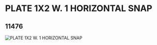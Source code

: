 # PLATE 1X2 W. 1 HORIZONTAL SNAP
## 11476
![PLATE 1X2 W. 1 HORIZONTAL SNAP](https://lc-www-live-s.legocdn.com/media/bricks/5/2/6028812.jpg)